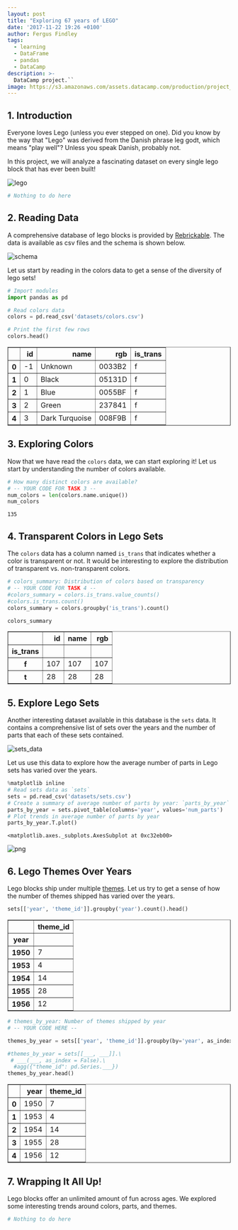 ```yaml
---
layout: post
title: "Exploring 67 years of LEGO"
date: '2017-11-22 19:26 +0100'
author: Fergus Findley
tags:
  - learning
  - DataFrame
  - pandas
  - DataCamp
description: >-
  DataCamp project.``
image: https://s3.amazonaws.com/assets.datacamp.com/production/project_10/datasets/lego-bricks.jpeg
---
```


## 1. Introduction
<p>Everyone loves Lego (unless you ever stepped on one). Did you know by the way that "Lego" was derived from the Danish phrase leg godt, which means "play well"? Unless you speak Danish, probably not. </p>
<p>In this project, we will analyze a fascinating dataset on every single lego block that has ever been built!</p>
<p><img src="https://s3.amazonaws.com/assets.datacamp.com/production/project_10/datasets/lego-bricks.jpeg" alt="lego"></p>


```python
# Nothing to do here
```

## 2. Reading Data
<p>A comprehensive database of lego blocks is provided by <a href="https://rebrickable.com/downloads/">Rebrickable</a>. The data is available as csv files and the schema is shown below.</p>
<p><img src="https://s3.amazonaws.com/assets.datacamp.com/production/project_10/datasets/downloads_schema.png" alt="schema"></p>
<p>Let us start by reading in the colors data to get a sense of the diversity of lego sets!</p>


```python
# Import modules
import pandas as pd

# Read colors data
colors = pd.read_csv('datasets/colors.csv')

# Print the first few rows
colors.head()
```




<div>
<style>
    .dataframe thead tr:only-child th {
        text-align: right;
    }

    .dataframe thead th {
        text-align: left;
    }

    .dataframe tbody tr th {
        vertical-align: top;
    }
</style>
<table border="1" class="dataframe">
  <thead>
    <tr style="text-align: right;">
      <th></th>
      <th>id</th>
      <th>name</th>
      <th>rgb</th>
      <th>is_trans</th>
    </tr>
  </thead>
  <tbody>
    <tr>
      <th>0</th>
      <td>-1</td>
      <td>Unknown</td>
      <td>0033B2</td>
      <td>f</td>
    </tr>
    <tr>
      <th>1</th>
      <td>0</td>
      <td>Black</td>
      <td>05131D</td>
      <td>f</td>
    </tr>
    <tr>
      <th>2</th>
      <td>1</td>
      <td>Blue</td>
      <td>0055BF</td>
      <td>f</td>
    </tr>
    <tr>
      <th>3</th>
      <td>2</td>
      <td>Green</td>
      <td>237841</td>
      <td>f</td>
    </tr>
    <tr>
      <th>4</th>
      <td>3</td>
      <td>Dark Turquoise</td>
      <td>008F9B</td>
      <td>f</td>
    </tr>
  </tbody>
</table>
</div>



## 3. Exploring Colors
<p>Now that we have read the <code>colors</code> data, we can start exploring it! Let us start by understanding the number of colors available.</p>


```python
# How many distinct colors are available?
# -- YOUR CODE FOR TASK 3 --
num_colors = len(colors.name.unique())
num_colors
```




    135



## 4. Transparent Colors in Lego Sets
<p>The <code>colors</code> data has a column named <code>is_trans</code> that indicates whether a color is transparent or not. It would be interesting to explore the distribution of transparent vs. non-transparent colors.</p>


```python
# colors_summary: Distribution of colors based on transparency
# -- YOUR CODE FOR TASK 4 --
#colors_summary = colors.is_trans.value_counts()
#colors.is_trans.count()
colors_summary = colors.groupby('is_trans').count()

colors_summary
```




<div>
<style>
    .dataframe thead tr:only-child th {
        text-align: right;
    }

    .dataframe thead th {
        text-align: left;
    }

    .dataframe tbody tr th {
        vertical-align: top;
    }
</style>
<table border="1" class="dataframe">
  <thead>
    <tr style="text-align: right;">
      <th></th>
      <th>id</th>
      <th>name</th>
      <th>rgb</th>
    </tr>
    <tr>
      <th>is_trans</th>
      <th></th>
      <th></th>
      <th></th>
    </tr>
  </thead>
  <tbody>
    <tr>
      <th>f</th>
      <td>107</td>
      <td>107</td>
      <td>107</td>
    </tr>
    <tr>
      <th>t</th>
      <td>28</td>
      <td>28</td>
      <td>28</td>
    </tr>
  </tbody>
</table>
</div>



## 5. Explore Lego Sets
<p>Another interesting dataset available in this database is the <code>sets</code> data. It contains a comprehensive list of sets over the years and the number of parts that each of these sets contained. </p>
<p><img src="https://imgur.com/1k4PoXs.png" alt="sets_data"></p>
<p>Let us use this data to explore how the average number of parts in Lego sets has varied over the years.</p>


```python
%matplotlib inline
# Read sets data as `sets`
sets = pd.read_csv('datasets/sets.csv')
# Create a summary of average number of parts by year: `parts_by_year`
parts_by_year = sets.pivot_table(columns='year', values='num_parts')
# Plot trends in average number of parts by year
parts_by_year.T.plot()

```




    <matplotlib.axes._subplots.AxesSubplot at 0xc32eb00>




![png](Exploring67YearsOfLEGO_files/Exploring67YearsOfLEGO_9_1.png)


## 6. Lego Themes Over Years
<p>Lego blocks ship under multiple <a href="https://shop.lego.com/en-US/Themes">themes</a>. Let us try to get a sense of how the number of themes shipped has varied over the years.</p>


```python
sets[['year', 'theme_id']].groupby('year').count().head()
```




<div>
<style>
    .dataframe thead tr:only-child th {
        text-align: right;
    }

    .dataframe thead th {
        text-align: left;
    }

    .dataframe tbody tr th {
        vertical-align: top;
    }
</style>
<table border="1" class="dataframe">
  <thead>
    <tr style="text-align: right;">
      <th></th>
      <th>theme_id</th>
    </tr>
    <tr>
      <th>year</th>
      <th></th>
    </tr>
  </thead>
  <tbody>
    <tr>
      <th>1950</th>
      <td>7</td>
    </tr>
    <tr>
      <th>1953</th>
      <td>4</td>
    </tr>
    <tr>
      <th>1954</th>
      <td>14</td>
    </tr>
    <tr>
      <th>1955</th>
      <td>28</td>
    </tr>
    <tr>
      <th>1956</th>
      <td>12</td>
    </tr>
  </tbody>
</table>
</div>




```python
# themes_by_year: Number of themes shipped by year
# -- YOUR CODE HERE --

themes_by_year = sets[['year', 'theme_id']].groupby(by='year', as_index=False).agg({'theme_id': pd.Series.count})

#themes_by_year = sets[[___, ___]].\
 # ___(___, as_index = False).\
  #agg({"theme_id": pd.Series.___})
themes_by_year.head()
```




<div>
<style>
    .dataframe thead tr:only-child th {
        text-align: right;
    }

    .dataframe thead th {
        text-align: left;
    }

    .dataframe tbody tr th {
        vertical-align: top;
    }
</style>
<table border="1" class="dataframe">
  <thead>
    <tr style="text-align: right;">
      <th></th>
      <th>year</th>
      <th>theme_id</th>
    </tr>
  </thead>
  <tbody>
    <tr>
      <th>0</th>
      <td>1950</td>
      <td>7</td>
    </tr>
    <tr>
      <th>1</th>
      <td>1953</td>
      <td>4</td>
    </tr>
    <tr>
      <th>2</th>
      <td>1954</td>
      <td>14</td>
    </tr>
    <tr>
      <th>3</th>
      <td>1955</td>
      <td>28</td>
    </tr>
    <tr>
      <th>4</th>
      <td>1956</td>
      <td>12</td>
    </tr>
  </tbody>
</table>
</div>



## 7. Wrapping It All Up!
<p>Lego blocks offer an unlimited amount of fun across ages. We explored some interesting trends around colors, parts, and themes. </p>


```python
# Nothing to do here
```
